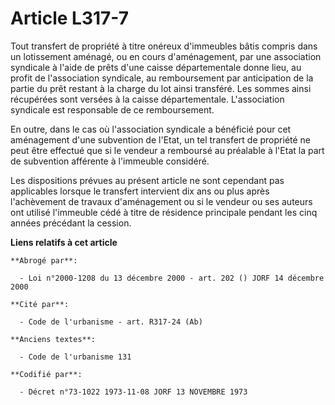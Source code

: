 # Article L317-7

Tout transfert de propriété à titre onéreux d'immeubles bâtis compris dans un lotissement aménagé, ou en cours d'aménagement,
par une association syndicale à l'aide de prêts d'une caisse départementale donne lieu, au profit de l'association syndicale,
au remboursement par anticipation de la partie du prêt restant à la charge du lot ainsi transféré. Les sommes ainsi
récupérées sont versées à la caisse départementale. L'association syndicale est responsable de ce remboursement.

En outre, dans le cas où l'association syndicale a bénéficié pour cet aménagement d'une subvention de l'Etat, un tel
transfert de propriété ne peut être effectué que si le vendeur a remboursé au préalable à l'Etat la part de subvention
afférente à l'immeuble considéré.

Les dispositions prévues au présent article ne sont cependant pas applicables lorsque le transfert intervient dix ans ou plus
après l'achèvement de travaux d'aménagement ou si le vendeur ou ses auteurs ont utilisé l'immeuble cédé à titre de résidence
principale pendant les cinq années précédant la cession.

**Liens relatifs à cet article**

	**Abrogé par**:

	  - Loi n°2000-1208 du 13 décembre 2000 - art. 202 () JORF 14 décembre 2000

	**Cité par**:

	  - Code de l'urbanisme - art. R317-24 (Ab)

	**Anciens textes**:

	  - Code de l'urbanisme 131

	**Codifié par**:

	  - Décret n°73-1022 1973-11-08 JORF 13 NOVEMBRE 1973
